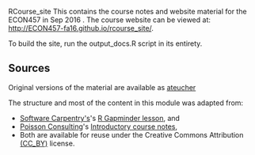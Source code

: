 RCourse_site
This contains the course notes and website material for the ECON457  in Sep 2016 . The course website can be viewed at: http://ECON457-fa16.github.io/rcourse_site/.

To build the site, run the output_docs.R script in its entirety.

## Sources

Original versions of the material are available as [ateucher](https://github.com/ateucher/rcourse_site/)

The structure and most of the content in this module was adapted from: 
- [Software Carpentry's](http://www.swcarpentry.org)'s [R Gapminder lesson](http://swcarpentry.github.io/r-novice-gapminder/index.html), and
- [Poisson Consulting](http://www.poissonconsulting.ca)'s
[Introductory course notes](http://www.poissonconsulting.ca/course/2014/09/12/an-introduction-to-r-course.html), 
- Both are available for reuse under the Creative Commons Attribution 
[(CC_BY)](http://creativecommons.org/licenses/by/3.0/) 
license.
